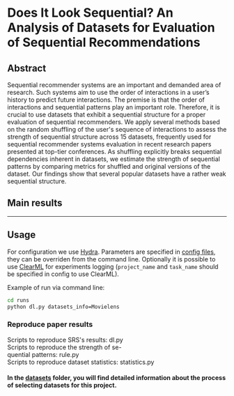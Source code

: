 # Does It Look Sequential? An Analysis of Datasets for Evaluation of Sequential Recommendations
## Abstract
Sequential recommender systems are an important and demanded area of research. Such systems aim to use the order of interactions in a user’s history to predict future interactions. The premise is that the order of interactions and sequential patterns play an important role. Therefore, it is crucial to use datasets that exhibit a sequential structure for a proper evaluation of sequential recommenders.
We apply several methods based on the random shuffling of the user's sequence of interactions to assess the strength of sequential structure across 15 datasets, frequently used for sequential recommender systems evaluation in recent research papers presented at top-tier conferences. As shuffling explicitly breaks sequential dependencies inherent in datasets, we estimate the strength of sequential patterns by comparing metrics for shuffled and original versions of the dataset. Our findings show that several popular datasets have a rather weak sequential structure.
## Main results
----------------
## Usage
For configuration we use [Hydra](https://hydra.cc/). Parameters are specified in [config files](src/configs/), they can be overriden from the command line. Optionally it is possible to use [ClearML](`https://clear.ml/docs/latest/docs`) for experiments logging (`project_name` and `task_name` should be specified in config to use ClearML).

Example of run via command line:
```sh
cd runs
python dl.py datasets_info=Movielens
```
### Reproduce paper results
Scripts to reproduce SRS's results: dl.py \
Scripts to reproduce the strength of se- \
quential patterns: rule.py \
Scripts to reproduce dataset statistics: statistics.py







#### In the [datasets](datasets) folder, you will find detailed information about the process of selecting datasets for this project.
